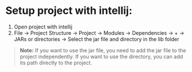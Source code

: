 # Setup project with intellij:
1. Open project with intellij
2. File -> Project Structure -> Project -> Modules -> Dependencies -> + -> JARs or directories -> Select the jar file and directory in the lib folder

[//]: # (Add note to show for the user)
> **Note:** If you want to use the jar file, you need to add the jar file to the project independently. If you want to use the directory, you can add its path directly to the project.

